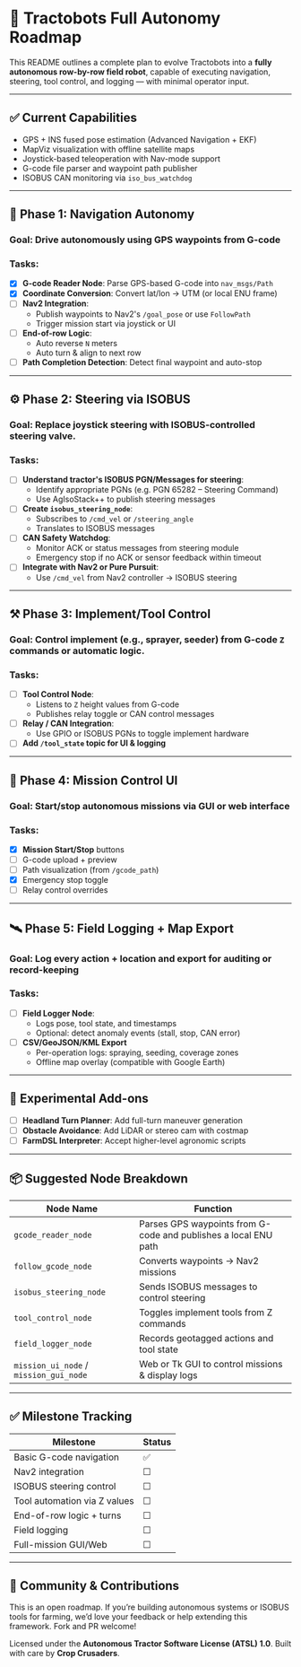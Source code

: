 # 🧠 Tractobots Full Autonomy Roadmap

This README outlines a complete plan to evolve Tractobots into a **fully autonomous row-by-row field robot**, capable of executing navigation, steering, tool control, and logging — with minimal operator input.

---

## ✅ Current Capabilities

- GPS + INS fused pose estimation (Advanced Navigation + EKF)
- MapViz visualization with offline satellite maps
- Joystick-based teleoperation with Nav-mode support
- G-code file parser and waypoint path publisher
- ISOBUS CAN monitoring via `iso_bus_watchdog`

---

## 🚀 Phase 1: Navigation Autonomy

### Goal: Drive autonomously using GPS waypoints from G-code

### Tasks:

- [x] **G-code Reader Node**: Parse GPS-based G-code into `nav_msgs/Path`
- [x] **Coordinate Conversion**: Convert lat/lon → UTM (or local ENU frame)
- [ ] **Nav2 Integration**:
  - Publish waypoints to Nav2's `/goal_pose` or use `FollowPath`
  - Trigger mission start via joystick or UI
- [ ] **End-of-row Logic**:
  - Auto reverse `N` meters
  - Auto turn & align to next row
- [ ] **Path Completion Detection**: Detect final waypoint and auto-stop

---

## ⚙️ Phase 2: Steering via ISOBUS

### Goal: Replace joystick steering with ISOBUS-controlled steering valve.

### Tasks:

- [ ] **Understand tractor's ISOBUS PGN/Messages for steering**:
  - Identify appropriate PGNs (e.g. PGN 65282 – Steering Command)
  - Use AgIsoStack++ to publish steering messages
- [ ] **Create `isobus_steering_node`**:
  - Subscribes to `/cmd_vel` or `/steering_angle`
  - Translates to ISOBUS messages
- [ ] **CAN Safety Watchdog**:
  - Monitor ACK or status messages from steering module
  - Emergency stop if no ACK or sensor feedback within timeout
- [ ] **Integrate with Nav2 or Pure Pursuit**:
  - Use `/cmd_vel` from Nav2 controller → ISOBUS steering

---

## ⚒️ Phase 3: Implement/Tool Control

### Goal: Control implement (e.g., sprayer, seeder) from G-code `Z` commands or automatic logic.

### Tasks:

- [ ] **Tool Control Node**:
  - Listens to `Z` height values from G-code
  - Publishes relay toggle or CAN control messages
- [ ] **Relay / CAN Integration**:
  - Use GPIO or ISOBUS PGNs to toggle implement hardware
- [ ] **Add `/tool_state` topic for UI & logging**

---

## 🧭 Phase 4: Mission Control UI

### Goal: Start/stop autonomous missions via GUI or web interface

### Tasks:

- [x] **Mission Start/Stop** buttons
- [ ] G-code upload + preview
- [ ] Path visualization (from `/gcode_path`)
- [x] Emergency stop toggle
- [ ] Relay control overrides

---

## 🛰️ Phase 5: Field Logging + Map Export

### Goal: Log every action + location and export for auditing or record-keeping

### Tasks:

- [ ] **Field Logger Node**:
  - Logs pose, tool state, and timestamps
  - Optional: detect anomaly events (stall, stop, CAN error)
- [ ] **CSV/GeoJSON/KML Export**
  - Per-operation logs: spraying, seeding, coverage zones
  - Offline map overlay (compatible with Google Earth)

---

## 🧪 Experimental Add-ons

- [ ] **Headland Turn Planner**: Add full-turn maneuver generation
- [ ] **Obstacle Avoidance**: Add LiDAR or stereo cam with costmap
- [ ] **FarmDSL Interpreter**: Accept higher-level agronomic scripts

---

## 📦 Suggested Node Breakdown

| Node Name               | Function                                     |
|------------------------|----------------------------------------------|
| `gcode_reader_node`    | Parses GPS waypoints from G-code and publishes a local ENU path |
| `follow_gcode_node`    | Converts waypoints → Nav2 missions           |
| `isobus_steering_node` | Sends ISOBUS messages to control steering    |
| `tool_control_node`    | Toggles implement tools from Z commands      |
| `field_logger_node`    | Records geotagged actions and tool state     |
| `mission_ui_node` / `mission_gui_node` | Web or Tk GUI to control missions & display logs|

---

## ✅ Milestone Tracking

| Milestone                         | Status |
|----------------------------------|--------|
| Basic G-code navigation          | ✅     |
| Nav2 integration                 | ☐     |
| ISOBUS steering control          | ☐     |
| Tool automation via Z values     | ☐     |
| End-of-row logic + turns         | ☐     |
| Field logging                    | ☐     |
| Full-mission GUI/Web             | ☐     |

---

## 🤝 Community & Contributions

This is an open roadmap. If you’re building autonomous systems or ISOBUS tools for farming, we’d love your feedback or help extending this framework. Fork and PR welcome!

Licensed under the **Autonomous Tractor Software License (ATSL) 1.0**. Built with care by **Crop Crusaders**.
